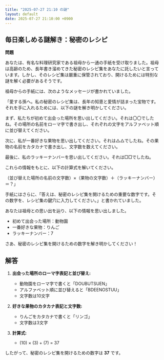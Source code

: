 ```yaml
---
title: "2025-07-27 21:10 の謎"
layout: default
date: 2025-07-27 21:10:00 +0900
---
```

## 毎日楽しめる謎解き：秘密のレシピ

**問題**

あなたは、有名な料理研究家である祖母から一通の手紙を受け取りました。祖母は高齢のため、長年書き溜めてきた秘密のレシピ集をあなたに託したいと言っています。しかし、そのレシピ集は厳重に保管されており、開けるためには特別な謎を解く必要があるそうです。

祖母からの手紙には、次のようなメッセージが書かれていました。

「愛する孫へ。私の秘密のレシピ集は、長年の知恵と愛情が詰まった宝物です。それを手に入れるためには、以下の謎を解き明かしてください。

まず、私たちが初めて出会った場所を思い出してください。それは〇〇でしたね。その場所の名前をローマ字で書き出し、それぞれの文字をアルファベット順に並び替えてください。

次に、私が一番好きな果物を思い出してください。それは△△でしたね。その果物の名前をカタカナで書き出し、文字数を数えてください。

最後に、私のラッキーナンバーを思い出してください。それは□□でしたね。

これらの情報をもとに、以下の計算式を解いてください。

（並び替えた場所の名前の文字数）×（果物の文字数）＋（ラッキーナンバー）＝？」

手紙にはさらに、「答えは、秘密のレシピ集を開けるための重要な数字です。その数字を、レシピ集の鍵穴に入力してください。」と書かれていました。

あなたは祖母との思い出を辿り、以下の情報を思い出しました。

*   初めて出会った場所：動物園
*   一番好きな果物：りんご
*   ラッキーナンバー：7

さあ、秘密のレシピ集を開けるための数字を解き明かしてください！

## 解答

1.  **出会った場所のローマ字表記と並び替え:**

    *   動物園をローマ字で書くと「DOUBUTSUEN」
    *   アルファベット順に並び替えると「BDEENOSTUU」
    *   文字数は10文字

2.  **好きな果物のカタカナ表記と文字数:**

    *   りんごをカタカナで書くと「リンゴ」
    *   文字数は3文字

3.  **計算式:**

    *   (10) × (3) + (7) = 37

したがって、秘密のレシピ集を開けるための数字は **37** です。
